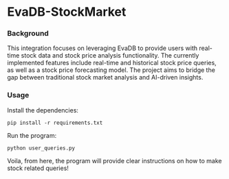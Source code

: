 # EvaDB-StockMarket

### Background
This integration focuses on leveraging EvaDB to provide users with real-time stock data and stock price analysis functionality. The currently implemented features include real-time and historical stock price queries, as well as a stock price forecasting model. The project aims to bridge the gap between traditional stock market analysis and AI-driven insights.

### Usage
Install the dependencies:

`pip install -r requirements.txt` 

Run the program:

`python user_queries.py` 


Voila, from here, the program will provide clear instructions on how to make stock related queries!
